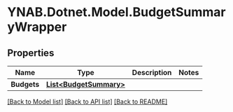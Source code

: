 # YNAB.Dotnet.Model.BudgetSummaryWrapper
## Properties

Name | Type | Description | Notes
------------ | ------------- | ------------- | -------------
**Budgets** | [**List&lt;BudgetSummary&gt;**](BudgetSummary.md) |  | 

[[Back to Model list]](../README.md#documentation-for-models) [[Back to API list]](../README.md#documentation-for-api-endpoints) [[Back to README]](../README.md)

